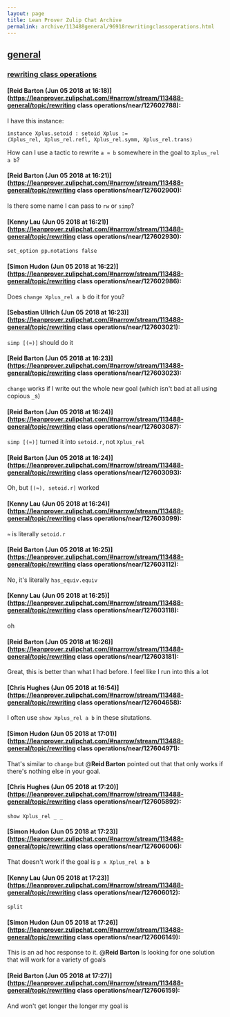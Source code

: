 ```yaml
---
layout: page
title: Lean Prover Zulip Chat Archive 
permalink: archive/113488general/96918rewritingclassoperations.html
---
```


## [general](index.html)
### [rewriting class operations](96918rewritingclassoperations.html)

#### [Reid Barton (Jun 05 2018 at 16:18)](https://leanprover.zulipchat.com/#narrow/stream/113488-general/topic/rewriting class operations/near/127602788):
I have this instance:
```lean
instance Xplus.setoid : setoid Xplus :=
⟨Xplus_rel, Xplus_rel.refl, Xplus_rel.symm, Xplus_rel.trans⟩
```
How can I use a tactic to rewrite `a ≈ b` somewhere in the goal to `Xplus_rel a b`?

#### [Reid Barton (Jun 05 2018 at 16:21)](https://leanprover.zulipchat.com/#narrow/stream/113488-general/topic/rewriting class operations/near/127602900):
Is there some name I can pass to `rw` or `simp`?

#### [Kenny Lau (Jun 05 2018 at 16:21)](https://leanprover.zulipchat.com/#narrow/stream/113488-general/topic/rewriting class operations/near/127602930):
`set_option pp.notations false`

#### [Simon Hudon (Jun 05 2018 at 16:22)](https://leanprover.zulipchat.com/#narrow/stream/113488-general/topic/rewriting class operations/near/127602986):
Does `change Xplus_rel a b` do it for you?

#### [Sebastian Ullrich (Jun 05 2018 at 16:23)](https://leanprover.zulipchat.com/#narrow/stream/113488-general/topic/rewriting class operations/near/127603021):
`simp [(≈)]` should do it

#### [Reid Barton (Jun 05 2018 at 16:23)](https://leanprover.zulipchat.com/#narrow/stream/113488-general/topic/rewriting class operations/near/127603023):
`change` works if I write out the whole new goal (which isn't bad at all using copious `_`s)

#### [Reid Barton (Jun 05 2018 at 16:24)](https://leanprover.zulipchat.com/#narrow/stream/113488-general/topic/rewriting class operations/near/127603087):
`simp [(≈)]` turned it into `setoid.r`, not `Xplus_rel`

#### [Reid Barton (Jun 05 2018 at 16:24)](https://leanprover.zulipchat.com/#narrow/stream/113488-general/topic/rewriting class operations/near/127603093):
Oh, but `[(≈), setoid.r]` worked

#### [Kenny Lau (Jun 05 2018 at 16:24)](https://leanprover.zulipchat.com/#narrow/stream/113488-general/topic/rewriting class operations/near/127603099):
`≈` is literally `setoid.r`

#### [Reid Barton (Jun 05 2018 at 16:25)](https://leanprover.zulipchat.com/#narrow/stream/113488-general/topic/rewriting class operations/near/127603112):
No, it's literally `has_equiv.equiv`

#### [Kenny Lau (Jun 05 2018 at 16:25)](https://leanprover.zulipchat.com/#narrow/stream/113488-general/topic/rewriting class operations/near/127603118):
oh

#### [Reid Barton (Jun 05 2018 at 16:26)](https://leanprover.zulipchat.com/#narrow/stream/113488-general/topic/rewriting class operations/near/127603181):
Great, this is better than what I had before. I feel like I run into this a lot

#### [Chris Hughes (Jun 05 2018 at 16:54)](https://leanprover.zulipchat.com/#narrow/stream/113488-general/topic/rewriting class operations/near/127604658):
I often use `show Xplus_rel a b` in these situtations.

#### [Simon Hudon (Jun 05 2018 at 17:01)](https://leanprover.zulipchat.com/#narrow/stream/113488-general/topic/rewriting class operations/near/127604971):
That's similar to `change` but @**Reid Barton** pointed out that that only works if there's nothing else in your goal.

#### [Chris Hughes (Jun 05 2018 at 17:20)](https://leanprover.zulipchat.com/#narrow/stream/113488-general/topic/rewriting class operations/near/127605892):
`show Xplus_rel _ _`

#### [Simon Hudon (Jun 05 2018 at 17:23)](https://leanprover.zulipchat.com/#narrow/stream/113488-general/topic/rewriting class operations/near/127606006):
That doesn't work if the goal is `p ∧ Xplus_rel a b`

#### [Kenny Lau (Jun 05 2018 at 17:23)](https://leanprover.zulipchat.com/#narrow/stream/113488-general/topic/rewriting class operations/near/127606012):
`split`

#### [Simon Hudon (Jun 05 2018 at 17:26)](https://leanprover.zulipchat.com/#narrow/stream/113488-general/topic/rewriting class operations/near/127606149):
This is an ad hoc response to it. @**Reid Barton** Is looking for one solution that will work for a variety of goals

#### [Reid Barton (Jun 05 2018 at 17:27)](https://leanprover.zulipchat.com/#narrow/stream/113488-general/topic/rewriting class operations/near/127606159):
And won't get longer the longer my goal is

